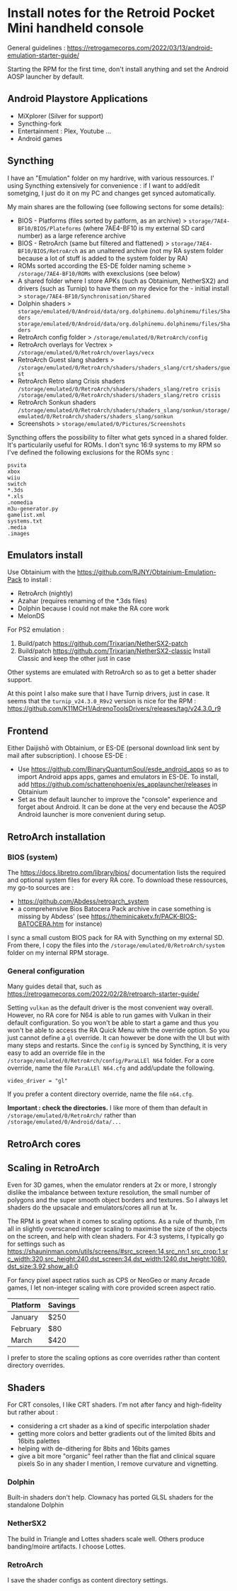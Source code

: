 # Install notes for the Retroid Pocket Mini handheld console

General guidelines : https://retrogamecorps.com/2022/03/13/android-emulation-starter-guide/

Starting the RPM for the first time, don't install anything and set the Android AOSP launcher by default.

## Android Playstore Applications

- MiXplorer (Silver for support)
- Syncthing-fork
- Entertainment : Plex, Youtube ...
- Android games

## Syncthing

I have an "Emulation" folder on my hardrive, with various ressources. I' using Syncthing extensively for convenience : if I want to add/edit sometging, I just do it on my PC and changes get synced automatically.

My main shares are the following (see following sectons for some details):
- BIOS - Platforms (files sorted by patform, as an archive) > `storage/7AE4-BF10/BIOS/Plateforms` (where 7AE4-BF10 is my external SD card number) as a large reference archive
- BIOS - RetroArch (same but filtered and flattened) > `storage/7AE4-BF10/BIOS/RetroArch` as an unaltered archive (not my RA system folder because a lot of stuff is added to the system folder by RA)
- ROMs sorted according the ES-DE folder naming scheme > `/storage/7AE4-BF10/ROMs` with exexclusions (see below)
- A shared folder where I store APKs (such as Obtainium, NetherSX2) and drivers (such as Turnip) to have them on my device for the - initial install > `storage/7AE4-BF10/Synchronisation/Shared`
- Dolphin shaders >  `storage/emulated/0/Android/data/org.dolphinemu.dolphinemu/files/Shaders
storage/emulated/0/Android/data/org.dolphinemu.dolphinemu/files/Shaders`
- RetroArch config folder > `/storage/emulated/0/RetroArch/config`
- RetroArch overlays for Vectrex > `/storage/emulated/0/RetroArch/overlays/vecx`
- RetroArch Guest slang shaders >  `/storage/emulated/0/RetroArch/shaders/shaders_slang/crt/shaders/guest` 
- RetroArch Retro slang Crisis shaders `/storage/emulated/0/RetroArch/shaders/shaders_slang/retro crisis
/storage/emulated/0/RetroArch/shaders/shaders_slang/retro crisis`
- RetroArch Sonkun shaders `/storage/emulated/0/RetroArch/shaders/shaders_slang/sonkun/storage/emulated/0/RetroArch/shaders/shaders_slang/sonkun`
- Screenshots > `storage/emulated/0/Pictures/Screenshots`

Syncthing offers the possibility to filter what gets synced in a shared folder. It's particularily useful for ROMs. I don't sync 16:9 systems to my RPM so I've defined the following exclusions for the ROMs sync :
```psp
psvita
xbox
wiiu
switch
*.3ds
*.xls
.nomedia
m3u-generator.py
gamelist.xml
systems.txt
.media
.images
```

## Emulators install

Use Obtainium with the https://github.com/RJNY/Obtainium-Emulation-Pack to install :
- RetroArch (nightly)
- Azahar (requires renaming of the *.3ds files)
- Dolphin because I could not make the RA core work
- MelonDS

For PS2 emulation :
1. Build/patch https://github.com/Trixarian/NetherSX2-patch
2. Build/patch https://github.com/Trixarian/NetherSX2-classic
Install Classic and keep the other just in case 

Other systems are emulated with RetroArch so as to get a better shader support.

At this point I also make sure that I have Turnip drivers, just in case. It seems that the `turnip_v24.3.0_R9v2` version is nice for the RPM : https://github.com/K11MCH1/AdrenoToolsDrivers/releases/tag/v24.3.0_r9

## Frontend

Either Daijishō with Obtainium, or ES-DE (personal download link sent by mail after subscription). I choose ES-DE :
- Use https://github.com/BinaryQuantumSoul/esde_android_apps so as to import Android apps apps, games and emulators in ES-DE. To install, add https://github.com/schattenphoenix/es_applauncher/releases in Obtainium
- Set as the default launcher to improve the "console" experience and forget about Android. It can be done at the very end because the AOSP Android launcher is more convenient during setup.

## RetroArch installation

### BIOS (system)

The https://docs.libretro.com/library/bios/ documentation lists the required and optional system files for every RA core. To download these ressources, my go-to sources are :
- https://github.com/Abdess/retroarch_system
- a comprehensive Bios Batocera Pack archive in case something is missing by Abdess' (see https://theminicaketv.fr/PACK-BIOS-BATOCERA.htm for instance)

I sync a small custom BIOS pack for RA with Syncthing on my external SD. From there, I copy the files into the `/storage/emulated/0/RetroArch/system` folder on my internal RPM storage.

### General configuration

Many guides detail that, such as https://retrogamecorps.com/2022/02/28/retroarch-starter-guide/

Setting `vulkan` as the default driver is the most convenient way overall. However, no RA core for N64 is able to run games with Vulkan in their default configuration. So you won't be able to start a game and thus you won't be able to access the RA Quick Menu with the override option. So you just cannot define a `gl` override. It can however be done with the UI but with many steps and restarts. Since the `config` is synced by Syncthing, it is very easy to add an override file in the `/storage/emulated/0/RetroArch/config/ParaLLEl N64` folder. For a core override, name the file `ParaLLEl N64.cfg` and add/update the following.
```
video_driver = "gl"
```
If you prefer a content directory override, name the file `n64.cfg`.

**Important : check the directories.** I like more of them than default in `/storage/emulated/0/RetroArch/` rather than `/storage/emulated/0/Android/data/...`

## RetroArch cores



## Scaling in RetroArch

Even for 3D games, when the emulator renders at 2x or more, I strongly dislike the imbalance between texture resolution, the small number of polygons and the super smooth object borders and textures. So I always let shaders do the upsacale and emulators/cores all run at 1x. 

The RPM is great when it comes to scaling options. As a rule of thumb, I'm all in slightly overscaned integer scaling to maximise the size of the objects on the screen, and help with clean shaders. For 4:3 systems, I typically go for settings such as https://shauninman.com/utils/screens/#src_screen:14,src_nn:1,src_crop:1,src_width:320,src_height:240,dst_screen:34,dst_width:1240,dst_height:1080,dst_size:3.92,show_all:0 

For fancy pixel aspect ratios such as CPS or NeoGeo or many Arcade games, I let non-integer scaling with core provided screen aspect ratio.

| Platform    | Savings |
| -------- | ------- |
| January  | $250    |
| February | $80     |
| March    | $420    |

I prefer to store the scaling options as core overrides rather than content directory overrides.

## Shaders

For CRT consoles, I like CRT shaders. I'm not after fancy and high-fidelity but rather about :
- considering a crt shader as a kind of specific interpolation shader
- getting more colors and better gradients out of the limited 8bits and 16bits palettes
- helping with de-dithering for 8bits and 16bits games
- give a bit more "organic" feel rather than the flat and clinical square pixels
So in any shader I mention, I remove curvature and vignetting.

### Dolphin

Built-in shaders don't help. Clownacy has ported GLSL shaders  for the standalone Dolphin

### NetherSX2

The build in Triangle and Lottes shaders scale well. Others produce banding/moire artifacts. I choose Lottes. 

### RetroArch

I save the shader configs as content directory settings.

